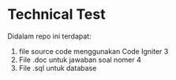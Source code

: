 # Technical Test

Didalam repo ini terdapat:
1. file source code menggunakan Code Igniter 3
2. File .doc untuk jawaban soal nomer 4
3. File .sql untuk database
